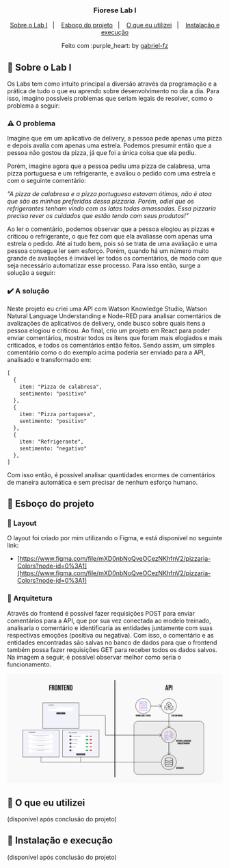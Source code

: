 <h3 align="center">
  Fiorese Lab I
</h3>

<p align="center">
  <a href="#rocket-sobre-o-lab-i">Sobre o Lab I</a>&nbsp;&nbsp;&nbsp;|&nbsp;&nbsp;&nbsp;
  <a href="#rocket-esboço-do-projeto">Esboço do projeto</a>&nbsp;&nbsp;&nbsp;|&nbsp;&nbsp;&nbsp;
  <a href="#rocket-o-que-eu-utilizei">O que eu utilizei</a>&nbsp;&nbsp;&nbsp;|&nbsp;&nbsp;&nbsp;
  <a href="#rocket-instalação-e-execução">Instalação e execução</a>
</p>

<p align="center">
  Feito com :purple_heart: by <a href="https://github.com/gabriel-fz" target="_blank">gabriel-fz</a>
</p>

## :rocket: Sobre o Lab I

Os Labs tem como intuito principal a diversão através da programação e a prática de tudo o que eu aprendo sobre desenvolvimento no dia a dia. Para isso, imagino possíveis problemas que seriam legais de resolver, como o problema a seguir:

### :warning: O problema

Imagine que em um aplicativo de delivery, a pessoa pede apenas uma pizza e depois avalia com apenas uma estrela. Podemos presumir então que a pessoa não gostou da pizza, já que foi a única coisa que ela pediu.

Porém, imagine agora que a pessoa pediu uma pizza de calabresa, uma pizza portuguesa e um refrigerante, e avaliou o pedido com uma estrela e com o seguinte comentário:

_"A pizza de calabresa e a pizza portuguesa estavam ótimas, não é atoa que são as minhas preferidas dessa pizzaria. Porém, odiei que os refrigerantes tenham vindo com as latas todas amassadas. Essa pizzaria precisa rever os cuidados que estão tendo com seus produtos!"_

Ao ler o comentário, podemos observar que a pessoa elogiou as pizzas e criticou o refrigerante, o que fez com que ela avaliasse com apenas uma estrela o pedido. Até aí tudo bem, pois só se trata de uma avaliação e uma pessoa consegue ler sem esforço. Porém, quando há um número muito grande de avaliações é inviável ler todos os comentários, de modo com que seja necessário automatizar esse processo. Para isso então, surge a solução a seguir:

### :heavy_check_mark: A solução

Neste projeto eu criei uma API com Watson Knowledge Studio, Watson Natural Language Understanding e Node-RED para analisar comentários de avalizações de aplicativos de delivery, onde busco sobre quais itens a pessoa elogiou e criticou. Ao final, crio um projeto em React para poder enviar comentários, mostrar todos os itens que foram mais elogiados e mais criticados, e todos os comentários então feitos. Sendo assim, um simples comentário como o do exemplo acima poderia ser enviado para a API, analisado e transformado em:

```
[
  {
    item: "Pizza de calabresa",
    sentimento: "positivo"
  },
  {
    item: "Pizza portuguesa",
    sentimento: "positivo"
  },
  {
    item: "Refrigerante",
    sentimento: "negativo"
  },
]
```

Com isso então, é possível analisar quantidades enormes de comentários de maneira automática e sem precisar de nenhum esforço humano.

## :rocket: Esboço do projeto

### :art: Layout

O layout foi criado por mim utilizando o Figma, e está disponível no seguinte link:

- [https://www.figma.com/file/mXD0nbNoQveOCezNKhfnV2/pizzaria-Colors?node-id=0%3A1](https://www.figma.com/file/mXD0nbNoQveOCezNKhfnV2/pizzaria-Colors?node-id=0%3A1)

### :triangular_ruler: Arquitetura

Através do frontend é possível fazer requisições POST para enviar comentários para a API, que por sua vez conectada ao modelo treinado, analisaria o comentário e identificaria as entidades juntamente com suas respectivas emoções (positiva ou negativa). Com isso, o comentário e as entidades encontradas são salvas no banco de dados para que o frontend também possa fazer requisições GET para receber todos os dados salvos. Na imagem a seguir, é possível observar melhor como seria o funcionamento.

<img alt="Arquitetura" src="https://github.com/gabriel-fz/Fiorese-Lab-I/blob/master/assets/arquitetura.png" />

## :rocket: O que eu utilizei

(disponível após conclusão do projeto)

## :rocket: Instalação e execução

(disponível após conclusão do projeto)
